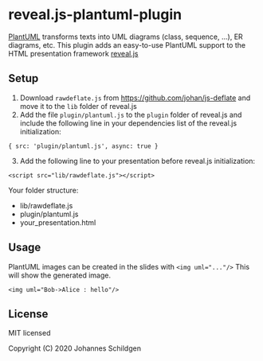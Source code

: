 # reveal.js-plantuml-plugin

[PlantUML](https://plantuml.com/) transforms texts into UML diagrams (class, sequence, ...), ER diagrams, etc. This plugin adds an easy-to-use PlantUML support to the HTML presentation framework [reveal.js](https://github.com/hakimel/reveal.js)

## Setup

1. Download `rawdeflate.js` from https://github.com/johan/js-deflate and move it to the `lib` folder of reveal.js
2. Add the file `plugin/plantuml.js` to the `plugin` folder of reveal.js and include the following line in your dependencies list of the reveal.js initialization:

```
{ src: 'plugin/plantuml.js', async: true }
```
3. Add the following line to your presentation before reveal.js initialization:
```
<script src="lib/rawdeflate.js"></script>
```

Your folder structure:
* lib/rawdeflate.js
* plugin/plantuml.js
* your_presentation.html

## Usage

PlantUML images can be created in the slides with `<img uml="..."/>` This will show the generated image.

```<img uml="Bob->Alice : hello"/>```

## License

MIT licensed

Copyright (C) 2020 Johannes Schildgen
